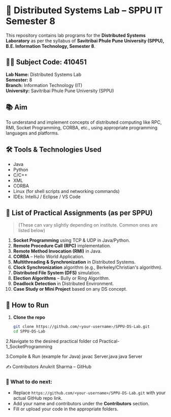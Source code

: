 # 📡 Distributed Systems Lab – SPPU IT Semester 8

This repository contains lab programs for the **Distributed Systems Laboratory** as per the syllabus of **Savitribai Phule Pune University (SPPU), B.E. Information Technology, Semester 8**.

## 🧑‍🎓 Subject Code: 410451  
**Lab Name:** Distributed Systems Lab  
**Semester:** 8  
**Branch:** Information Technology (IT)  
**University:** Savitribai Phule Pune University (SPPU)  

## 📚 Aim
To understand and implement concepts of distributed computing like RPC, RMI, Socket Programming, CORBA, etc., using appropriate programming languages and platforms.

## 🛠️ Tools & Technologies Used
- Java
- Python
- C/C++
- XML
- CORBA
- Linux (for shell scripts and networking commands)
- IDEs: IntelliJ / Eclipse / VS Code

## 📌 List of Practical Assignments (as per SPPU)
> (These can vary slightly depending on institute. Common ones are listed below)

1. **Socket Programming** using TCP & UDP in Java/Python.
2. **Remote Procedure Call (RPC)** implementation.
3. **Remote Method Invocation (RMI)** in Java.
4. **CORBA** – Hello World Application.
5. **Multithreading & Synchronization** in Distributed Systems.
6. **Clock Synchronization** algorithm (e.g., Berkeley/Christian's algorithm).
7. **Distributed File System (DFS)** simulation.
8. **Election Algorithms** – Bully or Ring Algorithm.
9. **Deadlock Detection** in Distributed Environment.
10. **Case Study or Mini Project** based on any DS concept.

## 🔧 How to Run

1. **Clone the repo**  
   ```bash
   git clone https://github.com/<your-username>/SPPU-DS-Lab.git
   cd SPPU-DS-Lab

2.Navigate to the desired practical folder
  cd Practical-1_SocketProgramming

3.Compile & Run (example for Java)
  javac Server.java
  java Server

✍️ Contributors
Anukrit Sharma – GitHub

### 🔄 What to do next:
- Replace `https://github.com/<your-username>/SPPU-DS-Lab.git` with your actual GitHub repo link.
- Add your name and contributors under the **Contributors** section.
- Fill or upload your code in the appropriate folders.
